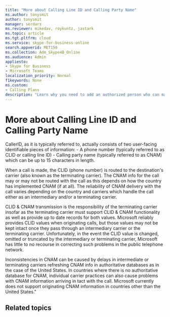 ```yaml
---
title: "More about Calling Line ID and Calling Party Name"
ms.author: tonysmit
author: tonysmit
manager: serdars
ms.reviewer: mikedav, roykuntz, jastark
ms.topic: article
ms.tgt.pltfrm: cloud
ms.service: skype-for-business-online
search.appverid: MET150
ms.collection: Adm_Skype4B_Online
ms.audience: Admin
appliesto:
- Skype for Business 
- Microsoft Teams
localization_priority: Normal
f1keywords: None
ms.custom:
- Calling Plans
description: "Learn why you need to add an authorized person who can make changes to the account when you use the New Local Number Port Order wizard."
---
```


# More about Calling Line ID and Calling Party Name

CallerID, as it is typically referred to, actually consists of two user-facing identifiable pieces of information:
    - A phone number (typically referred to as CLID or calling line ID) 
    - Calling party name (typically referred to as CNAM) which can be up to 15 characters in length. 

When a call is made, the CLID (phone number) is routed to the destination's carrier (also known as the terminating carrier). The CNAM info for the call may or may not be routed with the call as this depends on how the country has implemented CNAM (if at all). The reliability of CNAM delivery with the call varies depending on the country and carriers which handle the call either as an intermediary and/or a terminating carrier. 

CLID & CNAM transmission is the responsibility of the terminating carrier insofar as the terminating carrier must support CLID & CNAM functionality as well as provide up to date records for both values. Microsoft reliably provides CLID values when originating calls, but those values may not be kept intact once they pass through an intermediary carrier or the terminating carrier. Unfortunately, in the event the CLID value is changed, omitted or truncated by the intermediary or terminating carrier, Microsoft has little to no recourse in correcting such problems in the public telephone network.

Inconsistencies in CNAM can be caused by delays in intermediate or terminating carriers refreshing CNAM info in authoritative databases as in the case of the United States. In countries where there is no authoritative database for CNAM, individual carrier practices can also cause problems with CNAM information arriving in tact with the call. Microsoft currently does not support originating CNAM information in countries other than the United States."

## Related topics


